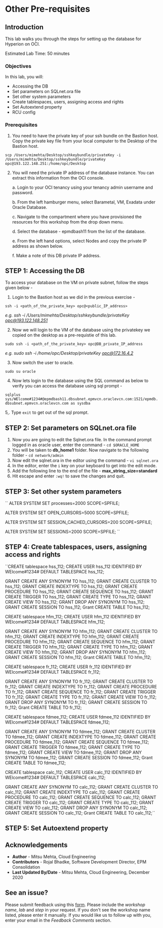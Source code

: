 # Other Pre-requisites

## Introduction

This lab walks you through the steps for setting up the database for Hyperion on OCI. 

Estimated Lab Time: 50 minutes

### Objectives

In this lab, you will:

*	Accessing the DB
*	Set parameters on SQLnet.ora file
*	Set other system parameters
*	Create tablespaces, users, assigning access and rights
*	Set Autoextend property
*	RCU config

### Prerequisites

1. You need to have the private key of your ssh bundle on the Bastion host. Copy the private key file from your local computer to the Desktop of the Bastion host.

``
scp /Users/mimehta/Desktop/sshkeybundle/privateKey -i /Users/mimehta/Desktop/sshkeybundle/privateKey opc@193.122.148.251:/home/opc/Desktop
``

2. You will need the private IP address of the database instance. You can extract this information from the OCI console. 

    a. Login to your OCI tenancy using your tenancy admin username and password. 

    b. From the left hamburger menu, select Barametal, VM, Exadata under Oracle Database.

    c. Navigate to the compartment where you have provisioned the resources for this workshop from the drop down menu. 

    d. Select the database - epmdbash11 from the list of the database. 

    e. From the left hand options, select Nodes and copy the private IP address as shown below.

    f. Make a note of this DB private IP address. 


## **STEP 1**: Accessing the DB

To access your database on the VM on private subnet, follow the steps given below - 

1. Login to the Bastion host as we did in the previous exercise - 

``ssh -i <path_of_the_private_key> opc@<public_IP_address>``

   *e.g. ssh -i /Users/mimehta/Desktop/sshkeybundle/privateKey opc@193.122.148.251*
   
2. Now we will login to the VM of the database using the privatekey we copied on the desktop as a pre-requistie of this lab. 

``sudo ssh -i <path_of_the_private_key> opc@DB_private_IP_address``

*e.g. sudo ssh -i /home/opc/Desktop/privateKey opc@172.16.4.2*

3. Now switch the user to oracle. 

``sudo su oracle``

4. Now lets login to the database using the SQL command as below to verify you can access the database using sql prompt - 

``sqlplus sys/WElcome#1234#@epmdbash11.dbsubnet.epmvcn.oraclevcn.com:1521/epmdb.dbsubnet.epmvcn.oraclevcn.com as sysdba``

5,. Type ``exit`` to get out of the sql prompt.

## **STEP 2**: Set parameters on SQLnet.ora file

1. Now you are going to edit the Sqlnet.ora file. In the command prompt logged in as oracle user, enter the command - ``cd $ORACLE_HOME``
2. You will be taken to **db_home1** folder. Now navigate to the following folder - ``cd network/admin``
3. Now edit the sqlnet.ora in the editor using the command - ``vi sqlnet.ora``
4. In the editor, enter the ``i`` key on your keyboard to get into the edit mode.
5. Add the following line to the end of the file - **max_string_size=standard** 
6. Hit escape and enter ``:wq!`` to save the changes and quit. 

## **STEP 3**: Set other system parameters
``
ALTER SYSTEM SET processes=2000 SCOPE=SPFILE;

ALTER SYSTEM SET OPEN_CURSORS=5000 SCOPE=SPFILE;

ALTER SYSTEM SET SESSION_CACHED_CURSORS=200 SCOPE=SPFILE;

ALTER SYSTEM SET SESSIONS=2000 SCOPE=SPFILE;
``

## **STEP 4**: Create tablespaces, users, assigning access and rights

``CREATE tablespace hss_112;
CREATE USER hss_112 IDENTIFIED BY WElcome#1234# DEFAULT TABLESPACE hss_112;

GRANT CREATE ANY SYNONYM TO hss_112;
GRANT CREATE CLUSTER TO hss_112;
GRANT CREATE INDEXTYPE TO hss_112;
GRANT CREATE PROCEDURE TO hss_112;
GRANT CREATE SEQUENCE TO hss_112;
GRANT CREATE TRIGGER TO hss_112;
GRANT CREATE TYPE TO hss_112;
GRANT CREATE VIEW TO hss_112;
GRANT DROP ANY SYNONYM TO hss_112;
GRANT CREATE SESSION TO hss_112;
Grant CREATE TABLE TO hss_112;

CREATE tablespace hfm_112;
CREATE USER hfm_112 IDENTIFIED BY WElcome#1234# DEFAULT TABLESPACE hfm_112;

GRANT CREATE ANY SYNONYM TO hfm_112;
GRANT CREATE CLUSTER TO hfm_112;
GRANT CREATE INDEXTYPE TO hfm_112;
GRANT CREATE PROCEDURE TO hfm_112;
GRANT CREATE SEQUENCE TO hfm_112;
GRANT CREATE TRIGGER TO hfm_112;
GRANT CREATE TYPE TO hfm_112;
GRANT CREATE VIEW TO hfm_112;
GRANT DROP ANY SYNONYM TO hfm_112;
GRANT CREATE SESSION TO hfm_112;
Grant CREATE TABLE TO hfm_112;

CREATE tablespace fr_112;
CREATE USER fr_112 IDENTIFIED BY WElcome#1234# DEFAULT TABLESPACE fr_112;

GRANT CREATE ANY SYNONYM TO fr_112;
GRANT CREATE CLUSTER TO fr_112;
GRANT CREATE INDEXTYPE TO fr_112;
GRANT CREATE PROCEDURE TO fr_112;
GRANT CREATE SEQUENCE TO fr_112;
GRANT CREATE TRIGGER TO fr_112;
GRANT CREATE TYPE TO fr_112;
GRANT CREATE VIEW TO fr_112;
GRANT DROP ANY SYNONYM TO fr_112;
GRANT CREATE SESSION TO fr_112;
Grant CREATE TABLE TO fr_112;

CREATE tablespace fdmee_112;
CREATE USER fdmee_112 IDENTIFIED BY WElcome#1234# DEFAULT TABLESPACE fdmee_112;

GRANT CREATE ANY SYNONYM TO fdmee_112;
GRANT CREATE CLUSTER TO fdmee_112;
GRANT CREATE INDEXTYPE TO fdmee_112;
GRANT CREATE PROCEDURE TO fdmee_112;
GRANT CREATE SEQUENCE TO fdmee_112;
GRANT CREATE TRIGGER TO fdmee_112;
GRANT CREATE TYPE TO fdmee_112;
GRANT CREATE VIEW TO fdmee_112;
GRANT DROP ANY SYNONYM TO fdmee_112;
GRANT CREATE SESSION TO fdmee_112;
Grant CREATE TABLE TO fdmee_112;

CREATE tablespace calc_112;
CREATE USER calc_112 IDENTIFIED BY WElcome#1234# DEFAULT TABLESPACE calc_112;

GRANT CREATE ANY SYNONYM TO calc_112;
GRANT CREATE CLUSTER TO calc_112;
GRANT CREATE INDEXTYPE TO calc_112;
GRANT CREATE PROCEDURE TO calc_112;
GRANT CREATE SEQUENCE TO calc_112;
GRANT CREATE TRIGGER TO calc_112;
GRANT CREATE TYPE TO calc_112;
GRANT CREATE VIEW TO calc_112;
GRANT DROP ANY SYNONYM TO calc_112;
GRANT CREATE SESSION TO calc_112;
Grant CREATE TABLE TO calc_112;``

## **STEP 5**: Set Autoextend property

## Acknowledgements
* **Author** - Mitsu Mehta, Cloud Engineering
* **Contributors** - Rojal Bhadke, Software Development Director, EPM Consolidation
* **Last Updated By/Date** - Mitsu Mehta, Cloud Engineering, December 2020

## See an issue?
Please submit feedback using this [form](https://apexapps.oracle.com/pls/apex/f?p=133:1:::::P1_FEEDBACK:1). Please include the *workshop name*, *lab* and *step* in your request.  If you don't see the workshop name listed, please enter it manually. If you would like us to follow up with you, enter your email in the *Feedback Comments* section.

